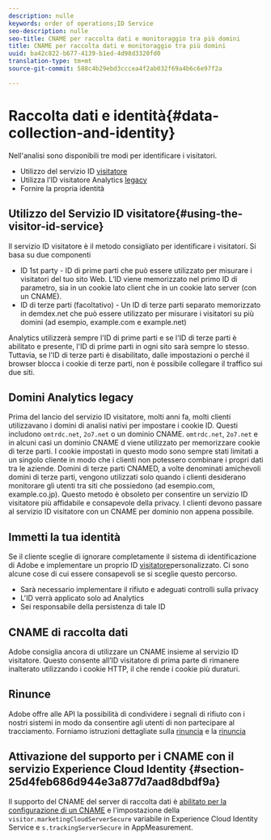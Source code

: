 ```yaml
---
description: nulle
keywords: order of operations;ID Service
seo-description: nulle
seo-title: CNAME per raccolta dati e monitoraggio tra più domini
title: CNAME per raccolta dati e monitoraggio tra più domini
uuid: ba42c822-b677-4139-b1ed-4d98d3320fd0
translation-type: tm+mt
source-git-commit: 588c4b29ebd3cccea4f2ab032f69a4b6c6e97f2a

---
```



# Raccolta dati e identità{#data-collection-and-identity}

Nell'analisi sono disponibili tre modi per identificare i visitatori.

- Utilizzo del servizio ID [visitatore](https://docs.adobe.com/content/help/en/id-service/using/home.md)
- Utilizza l’ID visitatore Analytics [legacy](https://docs.adobe.com/content/help/en/analytics/implementation/javascript-implementation/unique-visitors/visid-overview.md)
- Fornire la propria identità

## Utilizzo del Servizio ID visitatore{#using-the-visitor-id-service}

Il servizio ID visitatore è il metodo consigliato per identificare i visitatori. Si basa su due componenti

- ID 1st party - ID di prime parti che può essere utilizzato per misurare i visitatori del tuo sito Web. L’ID viene memorizzato nel primo ID di parametro, sia in un cookie lato client che in un cookie lato server (con un CNAME).
- ID di terze parti (facoltativo) - Un ID di terze parti separato memorizzato in demdex.net che può essere utilizzato per misurare i visitatori su più domini (ad esempio, example.com e example.net)

Analytics utilizzerà sempre l'ID di prime parti e se l'ID di terze parti è abilitato e presente, l'ID di prime parti in ogni sito sarà sempre lo stesso. Tuttavia, se l'ID di terze parti è disabilitato, dalle impostazioni o perché il browser blocca i cookie di terze parti, non è possibile collegare il traffico sui due siti.

## Domini Analytics legacy

Prima del lancio del servizio ID visitatore, molti anni fa, molti clienti utilizzavano i domini di analisi nativi per impostare i cookie ID. Questi includono `omtrdc.net`, `2o7.net` o un dominio CNAME. `omtrdc.net`, `2o7.net` e in alcuni casi un dominio CNAME d viene utilizzato per memorizzare cookie di terze parti. I cookie impostati in questo modo sono sempre stati limitati a un singolo cliente in modo che i clienti non potessero combinare i propri dati tra le aziende. Domini di terze parti CNAMED, a volte denominati amichevoli domini di terze parti, vengono utilizzati solo quando i clienti desiderano monitorare gli utenti tra siti che possiedono (ad esempio.com, example.co.jp). Questo metodo è obsoleto per consentire un servizio ID visitatore più affidabile e consapevole della privacy. I clienti devono passare al servizio ID visitatore con un CNAME per dominio non appena possibile.

## Immetti la tua identità

Se il cliente sceglie di ignorare completamente il sistema di identificazione di Adobe e implementare un proprio ID [visitatore](https://docs.adobe.com/content/help/en/analytics/implementation/javascript-implementation/unique-visitors/visid-custom.md)personalizzato. Ci sono alcune cose di cui essere consapevoli se si sceglie questo percorso.

- Sarà necessario implementare il rifiuto e adeguati controlli sulla privacy
- L'ID verrà applicato solo ad Analytics
- Sei responsabile della persistenza di tale ID

## CNAME di raccolta dati

Adobe consiglia ancora di utilizzare un CNAME insieme al servizio ID visitatore. Questo consente all’ID visitatore di prima parte di rimanere inalterato utilizzando i cookie HTTP, il che rende i cookie più duraturi.

## Rinunce

Adobe offre alle API la possibilità di condividere i segnali di rifiuto con i nostri sistemi in modo da consentire agli utenti di non partecipare al tracciamento. Forniamo istruzioni dettagliate sulla [rinuncia](https://docs.adobe.com/content/help/en/analytics/implementation/javascript-implementation/data-collection/opt-out.md) e la [rinuncia](https://docs.adobe.com/content/help/en/id-service/using/implementation-guides/opt-in-service/optin-overview.md)

## Attivazione del supporto per i CNAME con il servizio Experience Cloud Identity {#section-25d4feb686d944e3a877d7aad8dbdf9a}

Il supporto del CNAME del server di raccolta dati è [abilitato per la configurazione di un CNAME](https://docs.adobe.com/content/help/en/core-services/interface/ec-cookies/cookies-first-party.md) e l'impostazione della `visitor.marketingCloudServerSecure` variabile in Experience Cloud Identity Service e `s.trackingServerSecure` in AppMeasurement.

